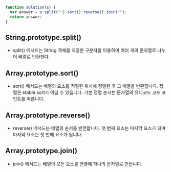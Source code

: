 ```js
function solution(s) {
  var answer = s.split("").sort().reverse().join("");
  return answer;
}
```

## String.prototype.split()

- split() 메서드는 String 객체를 지정한 구분자를 이용하여 여러 개의 문자열로 나누어 배열로 반환한다.

## Array.prototype.sort()

- sort() 메서드는 배열의 요소를 적절한 위치에 정렬한 후 그 배열을 반환합니다. 정렬은 stable sort가 아닐 수 있습니다. 기본 정렬 순서는 문자열의 유니코드 코드 포인트를 따릅니다.

## Array.prototype.reverse()

- reverse() 메서드는 배열의 순서를 반전합니다. 첫 번째 요소는 마지막 요소가 되며 마지막 요소는 첫 번째 요소가 됩니다.

## Array.prototype.join()

- join() 메서드는 배열의 모든 요소를 연결해 하나의 문자열로 만듭니다.
